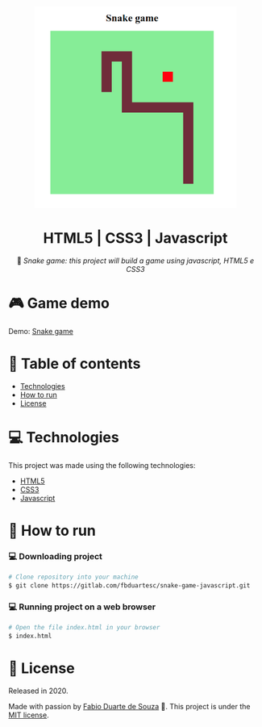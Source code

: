 <div align="center">
  <img alt="Snake game" src="img/snake-game.png" height="400px" />    
  <h1>HTML5 | CSS3 | Javascript</h1>

 :rocket: *Snake game: this project will build a game using javascript, HTML5 e CSS3*
  </div>

# :video_game: Game demo
Demo: [Snake game](https://fbduartesc.gitlab.io/snake-game-javascript)

# :pushpin: Table of contents

- [Technologies](#computer-technologies)
- [How to run](#construction_worker-how-to-run)
- [License](#closed_book-license)

# :computer: Technologies

This project was made using the following technologies:

<ul>
  <li><a href="https://www.w3schools.com/html/">HTML5</a></li>
  <li><a href="https://developer.mozilla.org/pt-BR/docs/Web/CSS">CSS3</a></li>
  <li><a href="https://developer.mozilla.org/pt-BR/docs/Web/JavaScript">Javascript</a></li>
</ul>

# :construction_worker: How to run

### :computer: Downloading project 

```bash
# Clone repository into your machine
$ git clone https://gitlab.com/fbduartesc/snake-game-javascript.git
```

### 💻 Running project on a web browser

```bash
# Open the file index.html in your browser
$ index.html
```

# :closed_book: License

Released in 2020.

Made with passion by [Fabio Duarte de Souza](https://gitlab.com/fbduartesc) 🚀.
This project is under the [MIT license](https://gitlab.com/fbduartesc/snake-game-javascript/blob/master/LICENSE).